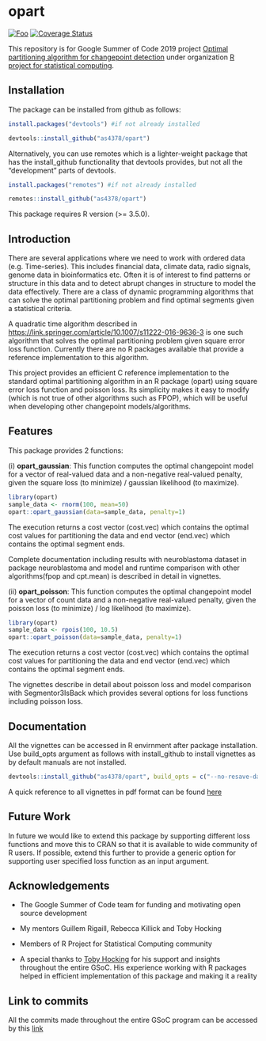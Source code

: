 # opart

[![Foo](https://api.travis-ci.org/as4378/opart.png?branch=master)](https://travis-ci.org/as4378/opart) [![Coverage Status](https://coveralls.io/repos/github/as4378/opart/badge.svg)](https://coveralls.io/github/as4378/opart)

This repository is for Google Summer of Code 2019 project [Optimal partitioning algorithm for changepoint detection](https://github.com/rstats-gsoc/gsoc2019/wiki/Optimal-partitioning-algorithm-for-changepoint-detection) under organization [R project for statistical computing](https://summerofcode.withgoogle.com/organizations/4934391420157952/).



## Installation

The package can be installed from github as follows:

```R
install.packages("devtools") #if not already installed

devtools::install_github("as4378/opart")
```

Alternatively, you can use remotes which is a lighter-weight package that has the install_github functionality that devtools provides, but not all the “development” parts of devtools.


```R
install.packages("remotes") #if not already installed

remotes::install_github("as4378/opart")
```

This package requires R version (>= 3.5.0).

## Introduction

There are several applications where we need to work with ordered data (e.g. Time-series). This includes financial data, climate data, radio signals, genome data in bioinformatics etc. Often it is of interest to find patterns or structure in this data and to detect abrupt changes in structure to model the data effectively. There are a class of dynamic programming algorithms that can solve the optimal partitioning problem and find optimal segments given a statistical criteria.

A quadratic time algorithm described in https://link.springer.com/article/10.1007/s11222-016-9636-3 is one such algorithm that solves the optimal partitioning problem given square error loss function.
Currently there are no R packages available that provide a reference implementation to this algorithm.


This project provides an efficient C reference implementation to the standard optimal partitioning algorithm in an R package (opart) using square error loss function and poisson loss. Its simplicity makes it easy to modify (which is not true of other algorithms such as FPOP), which will be useful when developing other changepoint models/algorithms.


## Features

This package provides 2 functions:

(i) **opart_gaussian**: This function computes the optimal changepoint model for a vector of real-valued data and a non-negative real-valued penalty, given the square loss (to minimize) / gaussian likelihood (to maximize).

```R
library(opart)
sample_data <- rnorm(100, mean=50)
opart::opart_gaussian(data=sample_data, penalty=1)
```

The execution returns a cost vector (cost.vec) which contains the optimal cost values for partitioning the data and end vector (end.vec) which contains the optimal segment ends.

Complete documentation including results with neuroblastoma dataset in package neuroblastoma and model and runtime comparison with other algorithms(fpop and cpt.mean) is described in detail in vignettes.



(ii) **opart_poisson**: This function computes the optimal changepoint model for a vector of count data and a non-negative real-valued penalty, given the poisson loss (to minimize) / log likelihood (to maximize).


```R
library(opart)
sample_data <- rpois(100, 10.5)
opart::opart_poisson(data=sample_data, penalty=1)
```

The execution returns a cost vector (cost.vec) which contains the optimal cost values for partitioning the data and end vector (end.vec) which contains the optimal segment ends.

The vignettes describe in detail about poisson loss and model comparison with Segmentor3IsBack which provides several options for loss functions including poisson loss.



## Documentation

All the vignettes can be accessed in R envirnment after package installation. Use build_opts argument as follows with install_github to install vignettes as by default manuals are not installed. 

```R
devtools::install_github("as4378/opart", build_opts = c("--no-resave-data"))
```

A quick reference to all vignettes in pdf format can be found [here](https://drive.google.com/open?id=1N9OSTHAGaH_ZrOeRNcNc5eXFEDkJWbjY)


## Future Work

In future we would like to extend this package by supporting different loss functions and move this to CRAN so that it is available to wide community of R users. If possible, extend this further to provide a generic option for supporting user specified loss function as an input argument.

## Acknowledgements

* The Google Summer of Code team for funding and motivating open source development

* My mentors Guillem Rigaill, Rebecca Killick and Toby Hocking

* Members of R Project for Statistical Computing community

* A special thanks to [Toby Hocking](https://github.com/tdhock) for his support and insights throughout the entire GSoC. His experience working with R packages helped in efficient implementation of this package and making it a reality

## Link to commits

All the commits made throughout the entire GSoC program can be accessed by this [link](https://github.com/as4378/opart/commits/master)

